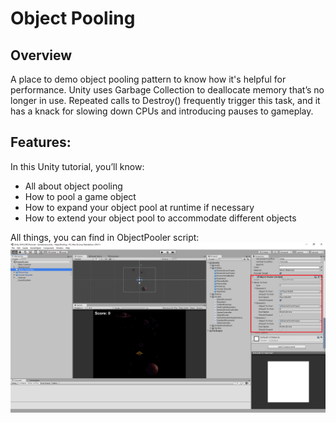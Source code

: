# Object Pooling

## Overview

A place to demo object pooling pattern to know how it's helpful for performance.
Unity uses Garbage Collection to deallocate memory that’s no longer in use. Repeated calls to Destroy() frequently trigger this task, and it has a knack for slowing down CPUs and introducing pauses to gameplay.

## Features:

In this Unity tutorial, you’ll know:

* All about object pooling
* How to pool a game object
* How to expand your object pool at runtime if necessary
* How to extend your object pool to accommodate different objects

All things, you can find in ObjectPooler script:
![ObjectPooler](docgen/capture.png "ObjectPooler")